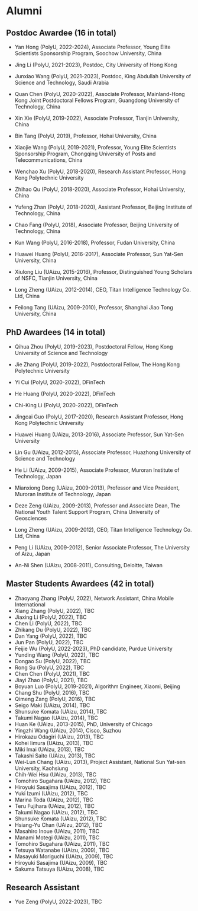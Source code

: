 # Alumni
## Postdoc Awardee (16 in total)
- Yan Hong (PolyU, 2022-2024),  Associate Professor, Young Elite Scientists Sponsorship Program, Soochow University, China

- Jing Li (PolyU, 2021-2023),  Postdoc, City University of Hong Kong
- Junxiao Wang (PolyU, 2021-2023),  Postdoc, King Abdullah University of Science and Technology, Saudi Arabia
- Quan Chen (PolyU, 2020-2022),  Associate Professor, Mainland-Hong Kong Joint Postdoctoral Fellows Program,  Guangdong University of Technology, China
- Xin Xie (PolyU, 2019-2022),  Associate Professor, Tianjin University, China
- Bin Tang (PolyU, 2019),  Professor,  Hohai University, China
- Xiaojie Wang (PolyU,  2019-2021),  Professor, Young Elite Scientists Sponsorship Program, Chongqing University of Posts and Telecommunications, China
- Wenchao Xu (PolyU, 2018-2020),  Research Assistant Professor, Hong Kong Polytechnic University
- Zhihao Qu (PolyU, 2018-2020),  Associate Professor, Hohai University, China
- Yufeng Zhan (PolyU, 2018-2020),  Assistant Professor, Beijing Institute of Technology, China
- Chao Fang (PolyU, 2018), Associate Professor, Beijing University of Technology, China
- Kun Wang (PolyU, 2016-2018), Professor, Fudan University, China
- Huawei Huang (PolyU, 2016-2017), Associate Professor, Sun Yat-Sen University, China
- Xiulong Liu (UAizu, 2015-2016), Professor, Distinguished Young Scholars of NSFC, Tianjin University, China
- Long Zheng (UAizu, 2012-2014), CEO, Titan Intelligence Technology Co. Ltd, China
- Feilong Tang (UAizu, 2009-2010), Professor, Shanghai Jiao Tong University, China

## PhD Awardees (14 in total)
- Qihua Zhou (PolyU, 2019-2023),  Postdoctoral Fellow, Hong Kong University of Science and Technology

- Jie Zhang (PolyU, 2019-2022),  Postdoctoral Fellow, The Hong Kong Polytechnic University
- Yi Cui (PolyU, 2020-2022),  DFinTech
- He Huang (PolyU, 2020-2022),  DFinTech
- Chi-King Li (PolyU, 2020-2022),  DFinTech
- Jingcai Guo (PolyU, 2017-2020),  Research Assistant Professor, Hong Kong Polytechnic University
- Huawei Huang (UAizu, 2013-2016),  Associate Professor, Sun Yat-Sen University
- Lin Gu (UAizu, 2012-2015),  Associate Professor, Huazhong University of Science and Technology
- He Li (UAizu, 2009-2015),  Associate Professor, Muroran Institute of Technology, Japan
- Mianxiong Dong (UAizu, 2009-2013),  Professor and Vice President, Muroran Institute of Technology, Japan
- Deze Zeng (UAizu, 2009-2013),  Professor and Associate Dean, The National Youth Talent Support Program, China University of Geosciences
- Long Zheng (UAizu, 2009-2012), CEO, Titan Intelligence Technology Co. Ltd, China 
- Peng Li (UAizu, 2009-2012),  Senior Associate Professor, The University of Aizu, Japan
- An-Ni Shen (UAizu, 2008-2011),  Consulting, Deloitte, Taiwan

## Master Students Awardees (42 in total)
- Zhaoyang Zhang (PolyU, 2022), Network Assistant, China Mobile International
- Xiang Zhang (PolyU, 2022), TBC
- Jiaxing Li (PolyU, 2022), TBC
- Chen Li (PolyU, 2022), TBC
- Zhikang Du (PolyU, 2022), TBC
- Dan Yang (PolyU, 2022), TBC
- Jun Pan (PolyU, 2022), TBC
- Feijie Wu (PolyU, 2022-2023), PhD candidate, Purdue University
- Yunding Wang (PolyU, 2022), TBC
- Dongao Su (PolyU, 2022), TBC
- Rong Su (PolyU, 2022), TBC
- Chen Chen (PolyU, 2021), TBC
- Jiayi Zhao (PolyU, 2021), TBC
- Boyuan Luo (PolyU, 2019-2021), Algorithm Engineer, Xiaomi, Beijing
- Chang Shu (PolyU, 2016), TBC
- Qimeng Zang (PolyU, 2016), TBC
- Seigo Maki (UAizu, 2014), TBC
- Shunsuke Komata (UAizu, 2014), TBC
- Takumi Nagao (UAizu, 2014), TBC
- Huan Ke (UAizu, 2013-2015), PhD, University of Chicago
- Yingzhi Wang (UAizu, 2014), Cisco, Suzhou
- Hirokazu Odagiri (UAizu, 2013), TBC
- Kohei Iimura (UAizu, 2013), TBC
- Miki Imai (UAizu, 2013), TBC
- Takashi Saito (UAizu, 2013), TBC
- Wei-Lun Chang  (UAizu, 2013), Project Assistant, National Sun Yat-sen University, Kaohsiung
- Chih-Wei Hsu (UAizu, 2013), TBC
- Tomohiro Sugahara (UAizu, 2012), TBC
- Hiroyuki Sasajima (UAizu, 2012), TBC
- Yuki Izumi (UAizu, 2012), TBC
- Marina Toda (UAizu, 2012), TBC
- Teru Fujihara (UAizu, 2012), TBC
- Takumi Nagao (UAizu, 2012), TBC
- Shunsuke Komata (UAizu, 2012), TBC
- Hsiang-Yu Chan (UAizu, 2012), TBC
- Masahiro Inoue  (UAizu, 2011), TBC
- Manami Motegi (UAizu, 2011), TBC
- Tomohiro Sugahara (UAizu, 2011), TBC
- Tetsuya Watanabe (UAizu, 2009), TBC
- Masayuki Moriguchi  (UAizu, 2009), TBC
- Hiroyuki Sasajima (UAizu,  2009), TBC
- Sakuma Tatsuya (UAizu, 2008), TBC

## Research Assistant
- Yue Zeng (PolyU, 2022-2023), TBC
